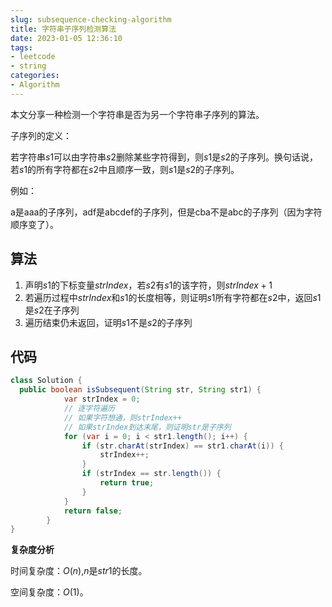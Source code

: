 ```yaml
---
slug: subsequence-checking-algorithm
title: 字符串子序列检测算法
date: 2023-01-05 12:36:10
tags:
- leetcode
- string
categories:
- Algorithm
---
```


本文分享一种检测一个字符串是否为另一个字符串子序列的算法。

子序列的定义：

若字符串$s1$可以由字符串$s2$删除某些字符得到，则$s1$是$s2$的子序列。换句话说，若$s1$的所有字符都在$s2$中且顺序一致，则$s1$是$s2$的子序列。

例如：

a是aaa的子序列，adf是abcdef的子序列，但是cba不是abc的子序列（因为字符顺序变了）。

## 算法

1. 声明$s1$的下标变量$strIndex$，若$s2$有$s1$的该字符，则$strIndex+1$
2. 若遍历过程中$strIndex$和$s1$的长度相等，则证明$s1$所有字符都在$s2$中，返回$s1$是$s2$在子序列
3. 遍历结束仍未返回，证明$s1$不是$s2$的子序列

## 代码

```java
class Solution {
  public boolean isSubsequent(String str, String str1) {
            var strIndex = 0;
            // 逐字符遍历
            // 如果字符想通，则strIndex++
            // 如果strIndex到达末尾，则证明str是子序列
            for (var i = 0; i < str1.length(); i++) {
                if (str.charAt(strIndex) == str1.charAt(i)) {
                    strIndex++;
                }
                if (strIndex == str.length()) {
                    return true;
                }
            }
            return false;
        }
}
```

**复杂度分析**

时间复杂度：$O(n)$,$n$是$str1$的长度。

空间复杂度：$O(1)$。
